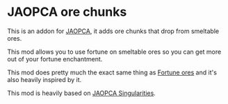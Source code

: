 # JAOPCA ore chunks
This is an addon for [JAOPCA](https://www.curseforge.com/minecraft/mc-mods/jaopca), it adds ore chunks that drop from smeltable ores.

This mod allows you to use fortune on smeltable ores so you can get more out of your fortune enchantment.

This mod does pretty much the exact same thing as [Fortune ores](https://www.curseforge.com/minecraft/mc-mods/fortune-ores-2) and it's also heavily inspired by it.

This mod is heavily based on [JAOPCA Singularities](https://www.curseforge.com/minecraft/mc-mods/jaopcasingularities).
